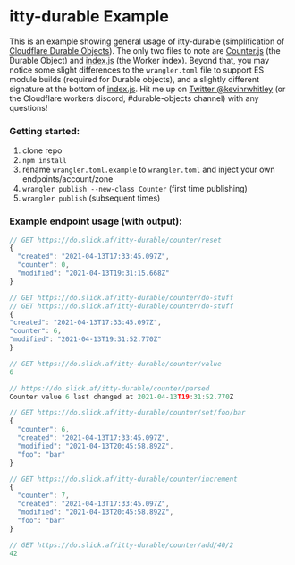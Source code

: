 # itty-durable Example

This is an example showing general usage of itty-durable (simplification of [Cloudflare Durable Objects](https://developers.cloudflare.com/workers/learning/using-durable-objects)). The only two files to note are [Counter.js](https://github.com/kwhitley/itty-durable-example/blob/master/Counter.js) (the Durable Object) and [index.js](https://github.com/kwhitley/itty-durable-example/blob/master/index.js) (the Worker index).  Beyond that, you may notice some slight differences to the `wrangler.toml` file to support ES module builds (required for Durable objects), and a slightly different signature at the bottom of [index.js](https://github.com/kwhitley/itty-durable-example/blob/master/index.js).  Hit me up on [Twitter @kevinrwhitley](https://twitter.com/kevinrwhitley) (or the Cloudflare workers discord, #durable-objects channel) with any questions!

### Getting started:
1. clone repo
2. `npm install`
3. rename `wrangler.toml.example` to `wrangler.toml` and inject your own endpoints/account/zone
4. `wrangler publish --new-class Counter` (first time publishing)
5. `wrangler publish` (subsequent times)

### Example endpoint usage (with output):
```js
// GET https://do.slick.af/itty-durable/counter/reset
{
  "created": "2021-04-13T17:33:45.097Z",
  "counter": 0,
  "modified": "2021-04-13T19:31:15.668Z"
}

// GET https://do.slick.af/itty-durable/counter/do-stuff
// GET https://do.slick.af/itty-durable/counter/do-stuff
{
"created": "2021-04-13T17:33:45.097Z",
"counter": 6,
"modified": "2021-04-13T19:31:52.770Z"
}

// GET https://do.slick.af/itty-durable/counter/value
6

// https://do.slick.af/itty-durable/counter/parsed
Counter value 6 last changed at 2021-04-13T19:31:52.770Z

// GET https://do.slick.af/itty-durable/counter/set/foo/bar
{
  "counter": 6,
  "created": "2021-04-13T17:33:45.097Z",
  "modified": "2021-04-13T20:45:58.892Z",
  "foo": "bar"
}

// GET https://do.slick.af/itty-durable/counter/increment
{
  "counter": 7,
  "created": "2021-04-13T17:33:45.097Z",
  "modified": "2021-04-13T20:45:58.892Z",
  "foo": "bar"
}

// GET https://do.slick.af/itty-durable/counter/add/40/2
42
```
